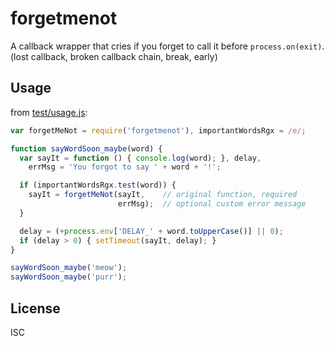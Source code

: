 ﻿
<!--#echo json="package.json" key="name" underline="=" -->
forgetmenot
===========
<!--/#echo -->

<!--#echo json="package.json" key="description" -->
A callback wrapper that cries if you forget to call it before
`process.on(exit)`. (lost callback, broken callback chain, break, early)
<!--/#echo -->


Usage
-----
from [test/usage.js](test/usage.js):

<!--#include file="test/usage.js" start="  //#u" stop="  //#r"
  outdent="  " code="javascript" -->
<!--#verbatim lncnt="19" -->
```javascript
var forgetMeNot = require('forgetmenot'), importantWordsRgx = /e/;

function sayWordSoon_maybe(word) {
  var sayIt = function () { console.log(word); }, delay,
    errMsg = 'You forgot to say ' + word + '!';

  if (importantWordsRgx.test(word)) {
    sayIt = forgetMeNot(sayIt,    // original function, required
                        errMsg);  // optional custom error message
  }

  delay = (+process.env['DELAY_' + word.toUpperCase()] || 0);
  if (delay > 0) { setTimeout(sayIt, delay); }
}

sayWordSoon_maybe('meow');
sayWordSoon_maybe('purr');
```
<!--/include-->




<!--#toc stop="scan" -->


License
-------
<!--#echo json="package.json" key=".license" -->
ISC
<!--/#echo -->
